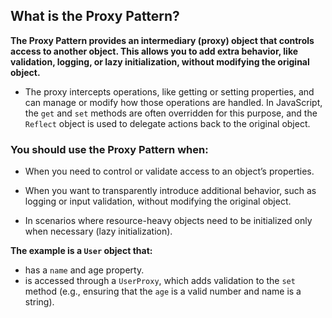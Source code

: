## What is the Proxy Pattern?

**The Proxy Pattern provides an intermediary (proxy) object that controls access to another object. This allows you to add extra behavior, like validation, logging, or lazy initialization, without modifying the original object.** 

* The proxy intercepts operations, like getting or setting properties, and can manage or modify how those operations are handled. In JavaScript, the `get` and `set` methods are often overridden for this purpose, and the `Reflect` object is used to delegate actions back to the original object.

### You should use the Proxy Pattern when:

* When you need to control or validate access to an object’s properties.

* When you want to transparently introduce additional behavior, such as logging or input validation, without modifying the original object.

* In scenarios where resource-heavy objects need to be initialized only when necessary (lazy initialization).

**The example is a `User` object that:**

* has a `name` and age property.
* is accessed through a `UserProxy`, which adds validation to the `set` method (e.g., ensuring that the `age` is a valid number and name is a string).
